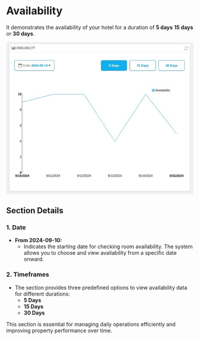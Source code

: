 # Availability

It demonstrates the availability of your hotel for a duration of **5 days** **15 days** or **30 days**.

![Availability](./av.png)


## Section Details

### 1. **Date**
- **From 2024-09-10:**
  - Indicates the starting date for checking room availability. The system allows you to choose and view availability from a specific date onward.

### 2. **Timeframes**
- The section provides three predefined options to view availability data for different durations:
  - **5 Days**
  - **15 Days**
  - **30 Days**

This section is essential for managing daily operations efficiently and improving property performance over time.